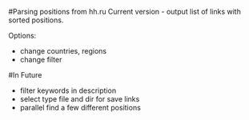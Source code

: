 #Parsing positions from hh.ru
Current version - output list of links with sorted positions.

Options:
- change countries, regions
- change filter

#In Future
- filter keywords in description
- select type file and dir for save links
- parallel find a few different positions


